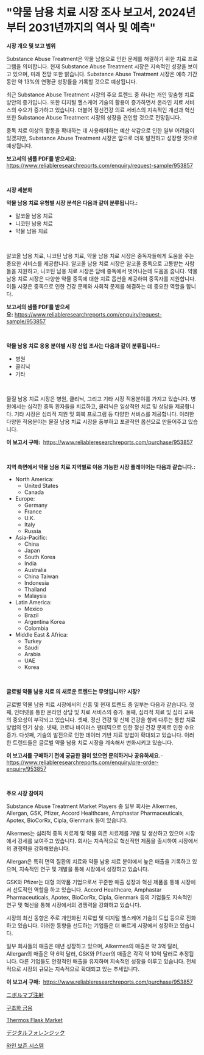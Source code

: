<p><h1>"약물 남용 치료 시장 조사 보고서, 2024년부터 2031년까지의 역사 및 예측"</h1></p><p><strong>시장 개요 및 보고 범위</strong></p>
<p><p>Substance Abuse Treatment은 약물 남용으로 인한 문제를 해결하기 위한 치료 프로그램을 의미합니다. 현재 Substance Abuse Treatment 시장은 지속적인 성장을 보이고 있으며, 미래 전망 또한 밝습니다. Substance Abuse Treatment 시장은 예측 기간 동안 약 13%의 연평균 성장률을 기록할 것으로 예상됩니다. </p><p>최근 Substance Abuse Treatment 시장의 주요 트렌드 중 하나는 개인 맞춤형 치료 방안의 증가입니다. 또한 디지털 헬스케어 기술의 활용이 증가하면서 온라인 치료 서비스의 수요가 증가하고 있습니다. 더불어 정신건강 의료 서비스의 지속적인 개선과 혁신 또한 Substance Abuse Treatment 시장의 성장을 견인할 것으로 전망됩니다.</p><p>중독 치료 이상의 활동을 확대하는 데 사용해야하는 예산 삭감으로 인한 일부 어려움이 있겠지만, Substance Abuse Treatment 시장은 앞으로 더욱 발전하고 성장할 것으로 예상됩니다.</p></p>
<p><strong>보고서의 샘플 PDF를 받으세요:</strong> <a href="https://www.reliableresearchreports.com/enquiry/request-sample/953857">https://www.reliableresearchreports.com/enquiry/request-sample/953857</a></p>
<p>&nbsp;</p>
<p><strong>시장 세분화</strong></p>
<p><strong>약물 남용 치료 유형별 시장 분석은 다음과 같이 분류됩니다.:</strong></p>
<p><ul><li>알코올 남용 치료</li><li>니코틴 남용 치료</li><li>약물 남용 치료</li></ul></p>
<p>&nbsp;</p>
<p><p>알코올 남용 치료, 니코틴 남용 치료, 약물 남용 치료 시장은 중독자들에게 도움을 주는 중요한 서비스를 제공합니다. 알코올 남용 치료 시장은 알코올 중독으로 고통받는 사람들을 지원하고, 니코틴 남용 치료 시장은 담배 중독에서 벗어나는데 도움을 줍니다. 약물 남용 치료 시장은 다양한 약물 중독에 대한 치료 옵션을 제공하여 중독자를 지원합니다. 이들 시장은 중독으로 인한 건강 문제와 사회적 문제를 해결하는 데 중요한 역할을 합니다.</p></p>
<p><strong>보고서의 샘플 PDF를 받으세요:</strong>&nbsp;<a href="https://www.reliableresearchreports.com/enquiry/request-sample/953857">https://www.reliableresearchreports.com/enquiry/request-sample/953857</a></p>
<p>&nbsp;</p>
<p><strong> 약물 남용 치료 응용 분야별 시장 산업 조사는 다음과 같이 분류됩니다.:</strong></p>
<p><ul><li>병원</li><li>클리닉</li><li>기타</li></ul></p>
<p>&nbsp;</p>
<p><p>물질 남용 치료 시장은 병원, 클리닉, 그리고 기타 시장 적용분야를 가지고 있습니다. 병원에서는 심각한 중독 환자들을 치료하고, 클리닉은 일상적인 치료 및 상담을 제공합니다. 기타 시장은 심리적 지원 및 회복 프로그램 등 다양한 서비스를 제공합니다. 이러한 다양한 적용분야는 물질 남용 치료 시장을 풍부하고 포괄적인 옵션으로 만들어주고 있습니다.</p></p>
<p><strong>이 보고서 구매:</strong>&nbsp; <a href="https://www.reliableresearchreports.com/purchase/953857">https://www.reliableresearchreports.com/purchase/953857</a></p>
<p>&nbsp;</p>
<p><strong>지역 측면에서 약물 남용 치료 지역별로 이용 가능한 시장 플레이어는 다음과 같습니다.:</strong></p>
<p><ul>
    <li>
        North America:
        <ul>
            <li>United States</li>
            <li>Canada</li>
        </ul>
    </li>
    <li>
        Europe:
        <ul>
            <li>Germany</li>
            <li>France</li>
            <li>U.K.</li>
            <li>Italy</li>
            <li>Russia</li>
        </ul>
    </li>
    <li>
        Asia-Pacific:
        <ul>
            <li>China</li>
            <li>Japan</li>
            <li>South Korea</li>
            <li>India</li>
            <li>Australia</li>
            <li>China Taiwan</li>
            <li>Indonesia</li>
            <li>Thailand</li>
            <li>Malaysia</li>
        </ul>
    </li>
    <li>
        Latin America:
        <ul>
            <li>Mexico</li>
            <li>Brazil</li>
            <li>Argentina Korea</li>
            <li>Colombia</li>
        </ul>
    </li>
    <li>
        Middle East & Africa:
        <ul>
            <li>Turkey</li>
            <li>Saudi</li>
            <li>Arabia</li>
            <li>UAE</li>
            <li>Korea</li>
        </ul>
    </li>
    </ul></p>
<p>&nbsp;</p>
<p><strong>글로벌 약물 남용 치료 의 새로운 트렌드는 무엇입니까? 시장?</strong></p>
<p><p>글로벌 약물 남용 치료 시장에서의 신흥 및 현재 트렌드 중 일부는 다음과 같습니다. 첫째, 인터넷을 통한 온라인 상담 및 치료 서비스의 증가. 둘째, 심리적 치료 및 심리 교육의 중요성이 부각되고 있습니다. 셋째, 정신 건강 및 신체 건강을 함께 다루는 통합 치료 방법의 인기 상승. 넷째, 코로나 바이러스 팬데믹으로 인한 정신 건강 문제로 인한 수요 증가. 다섯째, 기술의 발전으로 인한 데이터 기반 치료 방법이 확대되고 있습니다. 이러한 트렌드들은 글로벌 약물 남용 치료 시장을 계속해서 변화시키고 있습니다.</p></p>
<p><strong>이 보고서를 구매하기 전에 궁금한 점이 있으면 문의하거나 공유하세요.</strong>- <a href="https://www.reliableresearchreports.com/enquiry/pre-order-enquiry/953857">https://www.reliableresearchreports.com/enquiry/pre-order-enquiry/953857</a></p>
<p>&nbsp;</p>
<p><strong>주요 시장 참여자</strong></p>
<p><p>Substance Abuse Treatment Market Players 중 일부 회사는 Alkermes, Allergan, GSK, Pfizer, Accord Healthcare, Amphastar Pharmaceuticals, Apotex, BioCorRx, Cipla, Glenmark 등이 있습니다.</p><p>Alkermes는 심리적 중독 치료제 및 약물 의존 치료제를 개발 및 생산하고 있으며 시장에서 강세를 보여주고 있습니다. 회사는 지속적으로 혁신적인 제품을 출시하여 시장에서의 경쟁력을 강화해왔습니다.</p><p>Allergan은 특히 면역 질환의 치료와 약물 남용 치료 분야에서 높은 매출을 기록하고 있으며, 지속적인 연구 및 개발을 통해 시장에서 성장하고 있습니다.</p><p>GSK와 Pfizer는 대형 의약품 기업으로서 꾸준한 매출 성장과 혁신 제품을 통해 시장에서 선도적인 역할을 하고 있습니다. Accord Healthcare, Amphastar Pharmaceuticals, Apotex, BioCorRx, Cipla, Glenmark 등의 기업들도 지속적인 연구 및 혁신을 통해 시장에서의 경쟁력을 강화하고 있습니다.</p><p>시장의 최신 동향은 주로 개인화된 치료법 및 디지털 헬스케어 기술의 도입 등으로 진화하고 있습니다. 이러한 동향을 선도하는 기업들은 더 빠르게 시장에서 성장하고 있습니다.</p><p>일부 회사들의 매출은 매년 성장하고 있으며, Alkermes의 매출은 약 3억 달러, Allergan의 매출은 약 6억 달러, GSK와 Pfizer의 매출은 각각 약 10억 달러로 추정됩니다. 다른 기업들도 안정적인 매출을 유지하며 지속적인 성장을 이루고 있습니다. 전체적으로 시장의 규모는 지속적으로 확대되고 있는 추세입니다.</p></p>
<p><strong>이 보고서 구매:</strong>&nbsp;&nbsp;<a href="https://www.reliableresearchreports.com/purchase/953857">https://www.reliableresearchreports.com/purchase/953857</a></p>
<p><p><a href="https://medium.com/@cynthiasecret7/%E3%83%8B%E3%83%9C%E3%83%AB%E3%83%9E%E3%83%96%E6%B3%A8%E5%B0%84%E5%B8%82%E5%A0%B4-%E7%AB%B6%E4%BA%89%E5%88%86%E6%9E%90-%E5%B8%82%E5%A0%B4%E5%8B%95%E5%90%91-2031%E5%B9%B4%E3%81%BE%E3%81%A7%E3%81%AE%E4%BA%88%E6%B8%AC-468356c6311c">ニボルマブ注射</a></p><p><a href="https://github.com/lkwggful07722/Market-Research-Report-List-1/blob/main/7048894184972.md">구조화 금융</a></p><p><a href="https://view.publitas.com/reportprime-1/thermos-flask-market-challenges-opportunities-and-growth-drivers-and-major-market-players-forecasted-for-period-from-2024-2031/">Thermos Flask Market</a></p><p><a href="https://github.com/ycmtqqhvk3273/Market-Research-Report-List-1/blob/main/6793421185037.md">デジタルフォレンジック</a></p><p><a href="https://medium.com/@jguiamba/%EC%99%80%EC%9D%B8-%EB%B3%B4%EC%A1%B4-%EC%8B%9C%EC%8A%A4%ED%85%9C-%EC%8B%9C%EC%9E%A5-%EB%B6%84%EC%84%9D-%EA%B8%80%EB%A1%9C%EB%B2%8C-%EC%82%B0%EC%97%85-%EC%A0%84%EB%A7%9D-%EB%B0%8F-%EC%98%88%EC%B8%A1-2024%EB%85%84%EB%B6%80%ED%84%B0-2031%EB%85%84-22692346c376">와인 보존 시스템</a></p></p>
